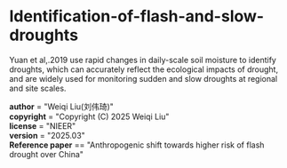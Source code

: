 # Identification-of-flash-and-slow-droughts
Yuan et al,.2019 use rapid changes in daily-scale soil moisture to identify droughts, which can accurately reflect the ecological impacts of drought, and are widely used for monitoring sudden and slow droughts at regional and site scales.

__author__ = "Weiqi Liu(刘伟琦)"  
__copyright__ = "Copyright (C) 2025 Weiqi Liu"  
__license__ = "NIEER"  
__version__ = "2025.03"  
__Reference paper__ == "Anthropogenic shift towards higher risk of flash drought over China"  
